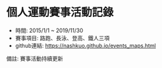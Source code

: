 # 個人運動賽事活動記錄
- 時間: 2015/1/1 ~ 2019/11/30
- 賽事項目: 路跑、長泳、登高、鐵人三項
- github連結: https://nashkuo.github.io/events_maps.html

備註: 賽事活動持續更新

